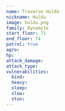 ```yaml
---
name: Traverse Huldu
nickname: Huldu
image: huldu.png
family: Dynamite
start_floor: 71
end_floor: 74
patrol: true
agro: 
hp: 
attack_damage: 
attack_type: 
vulnerabilities:
  bind: 
  heavy: 
  sleep: 
  slow: 
  stun: 
---
```

